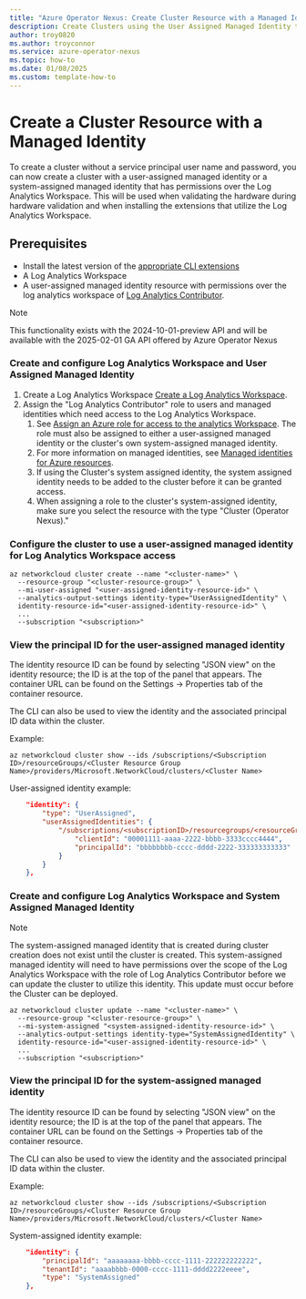 ```yaml
---
title: "Azure Operator Nexus: Create Cluster Resource with a Managed Identity"
description: Create Clusters using the User Assigned Managed Identity to access the Log Analytics Workspace.
author: troy0820 
ms.author: troyconnor
ms.service: azure-operator-nexus
ms.topic: how-to
ms.date: 01/08/2025
ms.custom: template-how-to
---
```



# Create a Cluster Resource with a Managed Identity

To create a cluster without a service principal user name and password, you can now create a cluster with a user-assigned managed identity or a system-assigned managed identity that has permissions over the Log Analytics Workspace.  This will be used when validating the hardware during hardware validation and when installing the extensions that utilize the Log Analytics Workspace.

## Prerequisites

* Install the latest version of the
   [appropriate CLI extensions](./howto-install-cli-extensions.md)
* A Log Analytics Workspace 
* A user-assigned managed identity resource with permissions over the log analytics workspace of [Log Analytics Contributor](/azure/role-based-access-control/built-in-roles/analytics#log-analytics-contributor).

> [!NOTE]
> This functionality exists with the 2024-10-01-preview API and will be available with the 2025-02-01 GA API offered by Azure Operator Nexus 


### Create and configure Log Analytics Workspace and User Assigned Managed Identity

1. Create a Log Analytics Workspace [Create a Log Analytics Workspace](/azure/azure-monitor/logs/quick-create-workspace).
1. Assign the "Log Analytics Contributor" role to users and managed identities which need access to the Log Analytics Workspace.
   1. See [Assign an Azure role for access to the analytics Workspace](/azure/azure-monitor/logs/manage-access?tabs=portal#azure-rbac). The role must also be assigned to either a user-assigned managed identity or the cluster's own system-assigned managed identity.
   1. For more information on managed identities, see [Managed identities for Azure resources](/entra/identity/managed-identities-azure-resources/overview).
   1. If using the Cluster's system assigned identity, the system assigned identity needs to be added to the cluster before it can be granted access.
   1. When assigning a role to the cluster's system-assigned identity, make sure you select the resource with the type "Cluster (Operator Nexus)."

### Configure the cluster to use a user-assigned managed identity for Log Analytics Workspace access

```azurecli-interactive
az networkcloud cluster create --name "<cluster-name>" \
  --resource-group "<cluster-resource-group>" \
  --mi-user-assigned "<user-assigned-identity-resource-id>" \
  --analytics-output-settings identity-type="UserAssignedIdentity" \
  identity-resource-id="<user-assigned-identity-resource-id>" \
  ...
  --subscription "<subscription>"
```

### View the principal ID for the user-assigned managed identity

The identity resource ID can be found by selecting "JSON view" on the identity resource; the ID is at the top of the panel that appears. The container URL can be found on the Settings -> Properties tab of the container resource.

The CLI can also be used to view the identity and the associated principal ID data within the cluster.

Example:

```console
az networkcloud cluster show --ids /subscriptions/<Subscription ID>/resourceGroups/<Cluster Resource Group Name>/providers/Microsoft.NetworkCloud/clusters/<Cluster Name>
```

User-assigned identity example:

```json
    "identity": {
        "type": "UserAssigned",
        "userAssignedIdentities": {
            "/subscriptions/<subscriptionID>/resourcegroups/<resourceGroupName>/providers/Microsoft.ManagedIdentity/userAssignedIdentities/<userAssignedIdentityName>": {
                "clientId": "00001111-aaaa-2222-bbbb-3333cccc4444",
                "principalId": "bbbbbbbb-cccc-dddd-2222-333333333333"
            }
        }
    },
```

### Create and configure Log Analytics Workspace and System Assigned Managed Identity

> [!NOTE]
> The system-assigned managed identity that is created during cluster creation does not exist until the cluster is created.  This system-assigned managed identity will need to have permissions over the scope of the Log Analytics Workspace with the role of Log Analytics Contributor before we can update the cluster to utilize this identity. This update must occur before the Cluster can be deployed.

```azurecli-interactive
az networkcloud cluster update --name "<cluster-name>" \
  --resource-group "<cluster-resource-group>" \
  --mi-system-assigned "<system-assigned-identity-resource-id>" \
  --analytics-output-settings identity-type="SystemAssignedIdentity" \
  identity-resource-id="<user-assigned-identity-resource-id>" \
  ...
  --subscription "<subscription>"
```

### View the principal ID for the system-assigned managed identity

The identity resource ID can be found by selecting "JSON view" on the identity resource; the ID is at the top of the panel that appears. The container URL can be found on the Settings -> Properties tab of the container resource.

The CLI can also be used to view the identity and the associated principal ID data within the cluster.

Example:

```console
az networkcloud cluster show --ids /subscriptions/<Subscription ID>/resourceGroups/<Cluster Resource Group Name>/providers/Microsoft.NetworkCloud/clusters/<Cluster Name>
```

System-assigned identity example:

```json
    "identity": {
        "principalId": "aaaaaaaa-bbbb-cccc-1111-222222222222",
        "tenantId": "aaaabbbb-0000-cccc-1111-dddd2222eeee",
        "type": "SystemAssigned"
    },
```



